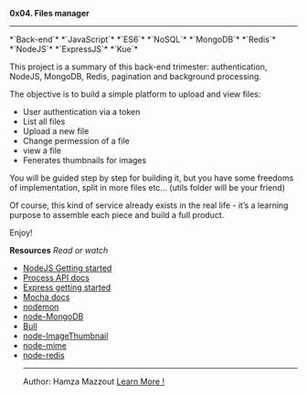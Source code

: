 <b> 0x04. Files manager</b>
<hr>
*`Back-end`* *`JavaScript`* *`ES6`* *`NoSQL`* *`MongoDB`* *`Redis`* *`NodeJS`* *`ExpressJS`* *`Kue`*

This project is a summary of this back-end trimester: authentication, NodeJS, MongoDB, Redis, pagination and background processing.

The objective is to build a simple platform to upload and view files:
<ul>
	<li>User authentication via a token</li>
	<li>List all files</li>
	<li>Upload a new file</li>
	<li>Change permession of a file</li>
	<li>view a file</li>
	<li>Fenerates thumbnails for images</li>
</ul>

You will be guided step by step for building it, but you have some freedoms of implementation, split in more files etc… (utils folder will be your friend)

Of course, this kind of service already exists in the real life - it’s a learning purpose to assemble each piece and build a full product.

Enjoy!

<b>Resources</b>
<i>Read or watch</i>
<ul>
	<li>
<a href="https://nodejs.org/en/learn/getting-started/introduction-to-nodejs">NodeJS Getting started</a>
	</li>
	<li>
		<a href="https://node.readthedocs.io/en/latest/api/process/">Process API docs</a>
	</li>
	<li>
		<a href="https://expressjs.com/en/starter/installing.html">Express getting started</a>
	</li>
	<li>
		<a href="https://mochajs.org/">Mocha docs</a>
	</li>
	<li>
		<a href="https://github.com/remy/nodemon#nodemon">nodemon</a>
	</li>
	<li>
		<a href="https://github.com/mongodb/node-mongodb-native">node-MongoDB</a>
	</li>
	<li>
		<a href="https://github.com/OptimalBits/bull.git">Bull</a>
	</li>
	<li>
		<a href="https://www.npmjs.com/package/image-thumbnail">node-ImageThumbnail</a>
	</li>
	<li>
		<a href="https://www.npmjs.com/package/mime-types">node-mime</a>
	</li>
	<li>
		<a href="https://github.com/redis/node-redis">node-redis</a>
	</li>
<hr>

Author: Hamza Mazzout <a href="https://fs.blog/feynman-learning-technique/">Learn More !</a>
